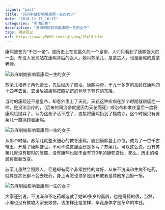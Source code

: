 ```yaml
---
layout: "post"
title: "苏麻喇姑影响着康熙一生的女子"
date: "2018-12-17 16:15"
categories: "明清历史"
description: "苏麻喇姑影响着康熙一生的女子"
tags: 明清历史
url: https://www.y5000.com/zgls/mq/15419.html
---
```






康熙被誉为“千古一帝”，是历史上在位最久的一个皇帝，人们只看到了康熙强大的一面，却没人发现站在康熙背后的女人。她叫苏茉儿，是蒙古人，也是康熙的启蒙老师。

![苏麻喇姑影响着康熙一生的女子](/uploads/allimg/170228/6-1F22QF22Nc.JPG)

苏茉儿培养了两代帝王，先后经历了顺治、康熙两帝，于九十多岁的高龄在康熙四十四年去世，去世后被康熙按照妃嫔的登基下葬在清东陵。

当时的康熙还不是皇帝，却意外患上了天花，天花这种疾病在那个时期就跟癌症一样，是没法治疗的，（后来的同治帝就是因为天花而死）顺治帝和孝庄皇后一度将康熙给抛弃了，认为这孩子活不成了，直接将康熙扔到了福佑寺，这个时候只有苏茉儿一直照顾着康熙。

![苏麻喇姑影响着康熙一生的女子](/uploads/allimg/170228/6-1F22QF31X27.JPG)

从那个时候，苏茉儿就整天细心的教导康熙，直到康熙登上帝位，成为了一位千古帝王，开启了康熙盛世，不可不说这里面还是多亏了苏茉儿。可以这么说，没有苏茉儿就没有那时的康熙，没有康熙也就不会有130年的康乾盛世，那么，历史的格局将重新改变。

苏茉儿虽然会照顾人，但是却有两个非常独特的癖好，从来不洗澡和生病不吃药，就算是病死都不会去吃药，身上再脏也顶多是用布或者是其他东西擦一擦。

![苏麻喇姑影响着康熙一生的女子](/uploads/allimg/170228/6-1F22QF352147.JPG)

大家还别说，不洗澡和不吃药却造就了她90多岁的高龄，也是奇怪的很，当然，小编也没有教唆大家去效仿，该怎样还是怎样，毕竟身体才是革命的本钱。
